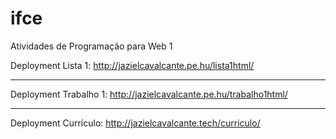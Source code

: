 # ifce
Atividades de Programação para Web 1

Deployment Lista 1: http://jazielcavalcante.pe.hu/lista1html/

-------------------------------------------

Deployment Trabalho 1: http://jazielcavalcante.pe.hu/trabalho1html/

-------------------------------------------

Deployment Currículo: http://jazielcavalcante.tech/curriculo/
